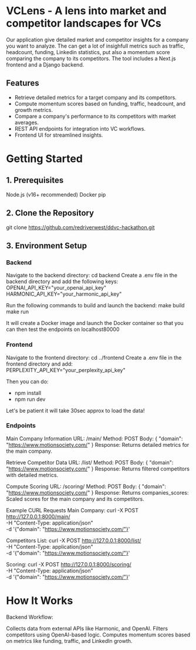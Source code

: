 # VCLens - A lens into market and competitor landscapes for VCs
Our application give detailed market and competitor insights for a company you want to analyze. 
The can get a lot of insighfull metrics such as traffic, headcount, funding, Linkedin statistics, put also a momentum score comparing the company to its competitors. 
The tool includes a Next.js frontend and a Django backend.

## Features
- Retrieve detailed metrics for a target company and its competitors.
- Compute momentum scores based on funding, traffic, headcount, and growth metrics.
- Compare a company's performance to its competitors with market averages.
- REST API endpoints for integration into VC workflows.
- Frontend UI for streamlined insights.

# Getting Started

## 1. Prerequisites
Node.js (v16+ recommended)
Docker
pip

## 2. Clone the Repository
git clone https://github.com/redriverwest/ddvc-hackathon.git

## 3. Environment Setup

### Backend
Navigate to the backend directory:
cd backend
Create a .env file in the backend directory and add the following keys:
OPENAI_API_KEY="your_openai_api_key"
HARMONIC_API_KEY="your_harmonic_api_key"

Run the following commands to build and launch the backend:
make build
make run

It will create a Docker image and launch the Docker container so that you can then test the endpoints on localhost80000

### Frontend
Navigate to the frontend directory:
cd ../frontend
Create a .env file in the frontend directory and add:
PERPLEXITY_API_KEY="your_perplexity_api_key"

Then you can do: 
- npm install
- npm run dev

Let's be patient it will take 30sec approx to load the data!

### Endpoints

Main Company Information
URL: /main/
Method: POST
Body:
{
    "domain": "https://www.motionsociety.com/"
}
Response:
Returns detailed metrics for the main company.

Retrieve Competitor Data
URL: /list/
Method: POST
Body:
{
    "domain": "https://www.motionsociety.com/"
}
Response:
Returns filtered competitors with detailed metrics.

Compute Scoring
URL: /scoring/
Method: POST
Body:
{
    "domain": "https://www.motionsociety.com/"
}
Response:
Returns companies_scores: Scaled scores for the main company and its competitors.

Example CURL Requests
Main Company:
curl -X POST http://127.0.0.1:8000/main/ \
-H "Content-Type: application/json" \
-d '{"domain": "https://www.motionsociety.com/"}'

Competitors List:
curl -X POST http://127.0.0.1:8000/list/ \
-H "Content-Type: application/json" \
-d '{"domain": "https://www.motionsociety.com/"}'

Scoring:
curl -X POST http://127.0.0.1:8000/scoring/ \
-H "Content-Type: application/json" \
-d '{"domain": "https://www.motionsociety.com/"}'

# How It Works
Backend Workflow:

Collects data from external APIs like Harmonic, and OpenAI.
Filters competitors using OpenAI-based logic.
Computes momentum scores based on metrics like funding, traffic, and LinkedIn growth.
